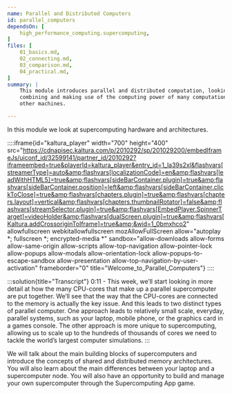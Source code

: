 ```yaml
---
name: Parallel and Distributed Computers
id: parallel_computers
dependsOn: [
    high_performance_computing.supercomputing,
]
files: [
    01_basics.md,
    02_connecting.md,
    03_comparison.md,
    04_practical.md,
]
summary: |
    This module introduces parallel and distributed computation, looking at how our own computers work, and ways of
    combining and making use of the computing power of many computational resources such as computer processors and
    other machines.

---
```


In this module we look at supercomputing hardware and architectures.

::::iframe{id="kaltura_player" width="700" height="400" src="https://cdnapisec.kaltura.com/p/2010292/sp/201029200/embedIframeJs/uiconf_id/32599141/partner_id/2010292?iframeembed=true&playerId=kaltura_player&entry_id=1_la39s2xl&flashvars[streamerType]=auto&amp;flashvars[localizationCode]=en&amp;flashvars[leadWithHTML5]=true&amp;flashvars[sideBarContainer.plugin]=true&amp;flashvars[sideBarContainer.position]=left&amp;flashvars[sideBarContainer.clickToClose]=true&amp;flashvars[chapters.plugin]=true&amp;flashvars[chapters.layout]=vertical&amp;flashvars[chapters.thumbnailRotator]=false&amp;flashvars[streamSelector.plugin]=true&amp;flashvars[EmbedPlayer.SpinnerTarget]=videoHolder&amp;flashvars[dualScreen.plugin]=true&amp;flashvars[Kaltura.addCrossoriginToIframe]=true&amp;&wid=1_0bmxhco2" allowfullscreen webkitallowfullscreen mozAllowFullScreen allow="autoplay *; fullscreen *; encrypted-media *" sandbox="allow-downloads allow-forms allow-same-origin allow-scripts allow-top-navigation allow-pointer-lock allow-popups allow-modals allow-orientation-lock allow-popups-to-escape-sandbox allow-presentation allow-top-navigation-by-user-activation" frameborder="0" title="Welcome_to_Parallel_Computers"}
::::

:::solution{title="Transcript"}
0:11 - This week, we’ll start looking in more detail at how the many CPU-cores that make up a parallel supercomputer are put together. We’ll see that the way that the CPU-cores are connected to the memory is actually the key issue. And this leads to two distinct types of parallel computer. One approach leads to relatively small scale, everyday, parallel systems, such as your laptop, mobile phone, or the graphics card in a games console. The other approach is more unique to supercomputing, allowing us to scale up to the hundreds of thousands of cores we need to tackle the world’s largest computer simulations.
:::

We will talk about the main building blocks of supercomputers and introduce the concepts of shared and distributed memory architectures.
You will also learn about the main differences between your laptop and a supercomputer node.
You will also have an opportunity to build and manage your own supercomputer through the Supercomputing App game.
